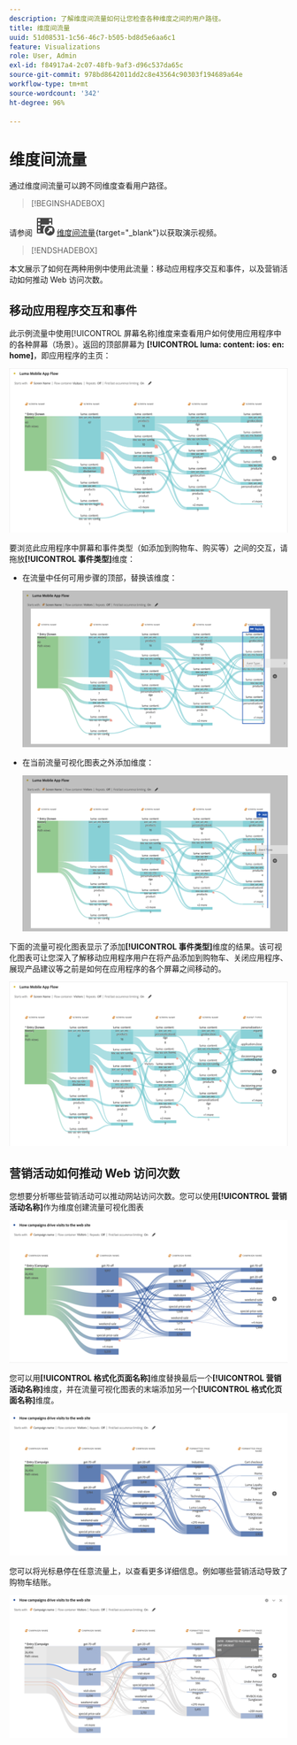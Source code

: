 ```yaml
---
description: 了解维度间流量如何让您检查各种维度之间的用户路径。
title: 维度间流量
uuid: 51d08531-1c56-46c7-b505-bd8d5e6aa6c1
feature: Visualizations
role: User, Admin
exl-id: f84917a4-2c07-48fb-9af3-d96c537da65c
source-git-commit: 978bd8642011dd2c8e43564c90303f194689a64e
workflow-type: tm+mt
source-wordcount: '342'
ht-degree: 96%

---
```


# 维度间流量

通过维度间流量可以跨不同维度查看用户路径。

>[!BEGINSHADEBOX]

请参阅 ![VideoCheckedOut](/help/assets/icons/VideoCheckedOut.svg) [维度间流量](https://video.tv.adobe.com/v/327474?quality=12&learn=on&captions=chi_hans){target="_blank"}以获取演示视频。

>[!ENDSHADEBOX]

本文展示了如何在两种用例中使用此流量：移动应用程序交互和事件，以及营销活动如何推动 Web 访问次数。

## 移动应用程序交互和事件

此示例流量中使用[!UICONTROL 屏幕名称]维度来查看用户如何使用应用程序中的各种屏幕（场景）。返回的顶部屏幕为 **[!UICONTROL luma: content: ios: en: home]**，即应用程序的主页：

![显示已添加项目的流量。](assets/flowapp.png)

要浏览此应用程序中屏幕和事件类型（如添加到购物车、购买等）之间的交互，请拖放&#x200B;**[!UICONTROL 事件类型]**&#x200B;维度：

* 在流量中任何可用步骤的顶部，替换该维度：

  ![显示将页面维度拖到多个区域的流量。](assets/flowapp-replace.png)

* 在当前流量可视化图表之外添加维度：

  ![显示将页面维度拖到末端空白处的流量。](assets/flowapp-add.png)

下面的流量可视化图表显示了添加&#x200B;**[!UICONTROL 事件类型]**&#x200B;维度的结果。该可视化图表可让您深入了解移动应用程序用户在将产品添加到购物车、关闭应用程序、展现产品建议等之前是如何在应用程序的各个屏幕之间移动的。

![显示将页面维度结果展现在列表顶部的流量。](assets/flowapp-result.png)

## 营销活动如何推动 Web 访问次数

您想要分析哪些营销活动可以推动网站访问次数。您可以使用&#x200B;**[!UICONTROL 营销活动名称]**&#x200B;作为维度创建流量可视化图表

![流量 Web 营销活动名称维度](assets/flowweb.png)

您可以用&#x200B;**[!UICONTROL 格式化页面名称]**&#x200B;维度替换最后一个&#x200B;**[!UICONTROL 营销活动名称]**&#x200B;维度，并在流量可视化图表的末端添加另一个&#x200B;**[!UICONTROL 格式化页面名称]**&#x200B;维度。

![流量 Web 营销活动名称和 Web 页面维度](assets/flowweb-replace.png)

您可以将光标悬停在任意流量上，以查看更多详细信息。例如哪些营销活动导致了购物车结账。

![流量 Web 营销活动名称和 Web 页面悬停](assets/flowweb-hover.png)
